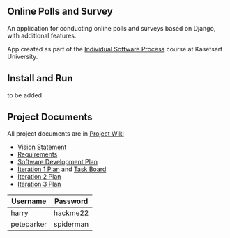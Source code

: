 ## Online Polls and Survey

An application for conducting online polls and surveys based
on Django, with additional features.


App created as part of the [Individual Software Process](
https://cpske.github.io/ISP) course at Kasetsart University.


## Install and Run

to be added.

## Project Documents

All project documents are in [Project Wiki](../../wiki/Home)

- [Vision Statement](../../wiki/Vision%20Statement)
- [Requirements](../../wiki/Requirements)
- [Software Development Plan](../../wiki/Software%20Development%20Plan)
- [Iteration 1 Plan](../../wiki/Iteration%201%20Plan) and [Task Board](https://github.com/users/PloyyNK/projects/3/views/1)
- [Iteration 2 Plan](../../wiki/Iteration%202%20Plan)
- [Iteration 3 Plan](../../wiki/Iteration%203%20Plan)


| Username  | Password  |
|-----------|-----------|
|   harry   | hackme22 |
|   peteparker   | spiderman |
